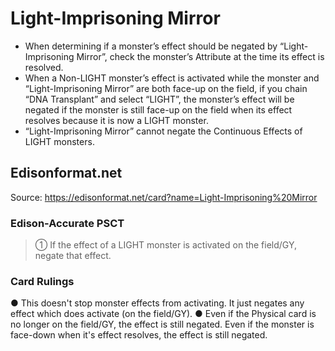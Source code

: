 # Light-Imprisoning Mirror

*   When determining if a monster’s effect should be negated by “Light-Imprisoning Mirror”, check the monster’s Attribute at the time its effect is resolved.
*   When a Non-LIGHT monster’s effect is activated while the monster and “Light-Imprisoning Mirror” are both face-up on the field, if you chain “DNA Transplant” and select “LIGHT”, the monster’s effect will be negated if the monster is still face-up on the field when its effect resolves because it is now a LIGHT monster.
*   “Light-Imprisoning Mirror” cannot negate the Continuous Effects of LIGHT monsters.

## Edisonformat.net

Source: https://edisonformat.net/card?name=Light-Imprisoning%20Mirror

### Edison-Accurate PSCT

> ① If the effect of a LIGHT monster is activated on the field/GY, negate that effect.

### Card Rulings

● This doesn't stop monster effects from activating.
It just negates any effect which does activate (on the field/GY).
● Even if the Physical card is no longer on the field/GY, the effect is still negated.
Even if the monster is face-down when it's effect resolves, the effect is still negated.
            